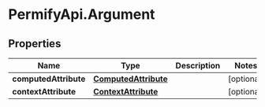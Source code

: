 # PermifyApi.Argument

## Properties

Name | Type | Description | Notes
------------ | ------------- | ------------- | -------------
**computedAttribute** | [**ComputedAttribute**](ComputedAttribute.md) |  | [optional] 
**contextAttribute** | [**ContextAttribute**](ContextAttribute.md) |  | [optional] 


